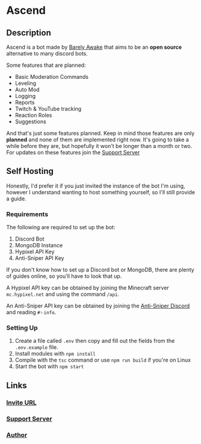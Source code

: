 # Ascend

## Description

Ascend is a bot made by [Barely Awake](https://github.com/Barely-Awake)
that aims to be an **open source** alternative to many discord bots.

Some features that are planned:

- Basic Moderation Commands
- Leveling
- Auto Mod
- Logging
- Reports
- Twitch & YouTube tracking
- Reaction Roles
- Suggestions

And that's just some features planned. Keep in mind those features are
only **planned** and none of them are implemented right now. It's going to
take a while before they are, but hopefully it won't be longer than a
month or two. For updates on these features join the
[Support Server](https://discord.gg/PpdbKXKgT3)

## Self Hosting

Honestly, I'd prefer it if you just invited the instance of the bot I'm using,
however I understand wanting to host something yourself, so I'll still provide a guide.

### Requirements

The following are required to set up the bot:

1. Discord Bot
2. MongoDB Instance
3. Hypixel API Key
4. Anti-Sniper API Key

If you don't know how to set up a Discord bot or MongoDB, there are plenty of guides online,
so you'll have to look that up.

A Hypixel API key can be obtained by joining the Minecraft server `mc.hypixel.net`
and using the command `/api`.

An Anti-Sniper API key can be obtained by joining the
[Anti-Sniper Discord](https://discord.gg/antisniper) and reading `#✨info`.

### Setting Up

1. Create a file called `.env` then copy and fill out the fields from the
   `.env.example` file.
2. Install modules with `npm install`
3. Compile with the `tsc` command or use `npm run build` if you're on Linux
4. Start the bot with `npm start`

## Links

### [Invite URL](https://discord.com/api/oauth2/authorize?client_id=827414617684049931&permissions=412317248584&scope=applications.commands%20bot)

### [Support Server](https://discord.gg/PpdbKXKgT3)

### [Author](https://github.com/Barely-Awake)
